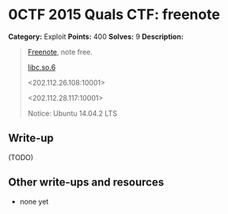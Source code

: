 # 0CTF 2015 Quals CTF: freenote

**Category:** Exploit
**Points:** 400
**Solves:** 9
**Description:** 

> [Freenote](freenote), note free.
>
> [libc.so.6](libc.so.6_1)
>
> <202.112.26.108:10001>
>
> <202.112.28.117:10001>
> 
> Notice: Ubuntu 14.04.2 LTS

## Write-up

(TODO)

## Other write-ups and resources

* none yet